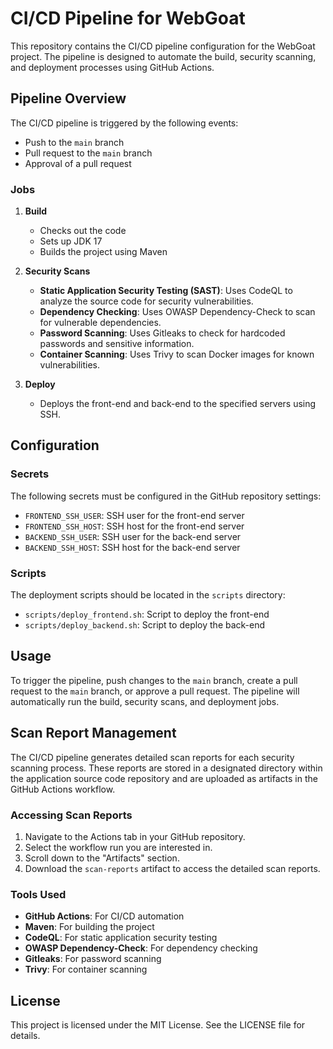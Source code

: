 # CI/CD Pipeline for WebGoat

This repository contains the CI/CD pipeline configuration for the WebGoat project. The pipeline is designed to automate the build, security scanning, and deployment processes using GitHub Actions.

## Pipeline Overview

The CI/CD pipeline is triggered by the following events:
- Push to the `main` branch
- Pull request to the `main` branch
- Approval of a pull request

### Jobs

1. **Build**
   - Checks out the code
   - Sets up JDK 17
   - Builds the project using Maven

2. **Security Scans**
   - **Static Application Security Testing (SAST)**: Uses CodeQL to analyze the source code for security vulnerabilities.
   - **Dependency Checking**: Uses OWASP Dependency-Check to scan for vulnerable dependencies.
   - **Password Scanning**: Uses Gitleaks to check for hardcoded passwords and sensitive information.
   - **Container Scanning**: Uses Trivy to scan Docker images for known vulnerabilities.

3. **Deploy**
   - Deploys the front-end and back-end to the specified servers using SSH.

## Configuration

### Secrets

The following secrets must be configured in the GitHub repository settings:

- `FRONTEND_SSH_USER`: SSH user for the front-end server
- `FRONTEND_SSH_HOST`: SSH host for the front-end server
- `BACKEND_SSH_USER`: SSH user for the back-end server
- `BACKEND_SSH_HOST`: SSH host for the back-end server

### Scripts

The deployment scripts should be located in the `scripts` directory:

- `scripts/deploy_frontend.sh`: Script to deploy the front-end
- `scripts/deploy_backend.sh`: Script to deploy the back-end

## Usage

To trigger the pipeline, push changes to the `main` branch, create a pull request to the `main` branch, or approve a pull request. The pipeline will automatically run the build, security scans, and deployment jobs.

## Scan Report Management

The CI/CD pipeline generates detailed scan reports for each security scanning process. These reports are stored in a designated directory within the application source code repository and are uploaded as artifacts in the GitHub Actions workflow.

### Accessing Scan Reports

1. Navigate to the Actions tab in your GitHub repository.
2. Select the workflow run you are interested in.
3. Scroll down to the "Artifacts" section.
4. Download the `scan-reports` artifact to access the detailed scan reports.

### Tools Used

- **GitHub Actions**: For CI/CD automation
- **Maven**: For building the project
- **CodeQL**: For static application security testing
- **OWASP Dependency-Check**: For dependency checking
- **Gitleaks**: For password scanning
- **Trivy**: For container scanning

## License

This project is licensed under the MIT License. See the LICENSE file for details.